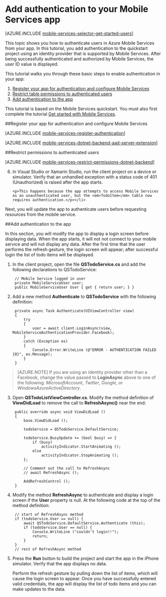<properties
	pageTitle="Get Started with authentication in Mobile Services for Xamarin iOS apps | Windows Azure"
	description="Learn how to use Mobile Services to authenticate users of your Xamarin iOS app through a variety of identity providers, including Google, Facebook, Twitter, and Microsoft."
	services="mobile-services"
	documentationCenter="xamarin"
	authors="lindydonna"
	manager="dwrede"
	editor=""/>

<tags
	ms.service="mobile-services"
	ms.date="08/18/2015"
	wacn.date=""/>

# Add authentication to your Mobile Services app

[AZURE.INCLUDE [mobile-services-selector-get-started-users](../includes/mobile-services-selector-get-started-users.md)]

This topic shows you how to authenticate users in Azure Mobile Services from your app. In this tutorial, you add authentication to the quickstart project using an identity provider that is supported by Mobile Services. After being successfully authenticated and authorized by Mobile Services, the user ID value is displayed.

This tutorial walks you through these basic steps to enable authentication in your app:

1. [Register your app for authentication and configure Mobile Services]
2. [Restrict table permissions to authenticated users]
3. [Add authentication to the app]

This tutorial is based on the Mobile Services quickstart. You must also first complete the tutorial [Get started with Mobile Services].

##<a name="register"></a>Register your app for authentication and configure Mobile Services

[AZURE.INCLUDE [mobile-services-register-authentication](../includes/mobile-services-register-authentication.md)]

[AZURE.INCLUDE [mobile-services-dotnet-backend-aad-server-extension](../includes/mobile-services-dotnet-backend-aad-server-extension.md)]

##<a name="permissions"></a>Restrict permissions to authenticated users

[AZURE.INCLUDE [mobile-services-restrict-permissions-dotnet-backend](../includes/mobile-services-restrict-permissions-dotnet-backend.md)]

<ol start="6">
<li><p>In Visual Studio or Xamarin Studio, run the client project on a device or simulator. Verify that an unhandled exception with a status code of 401 (Unauthorized) is raised after the app starts.</p>

   	<p>This happens because the app attempts to access Mobile Services as an unauthenticated user, but the <em>TodoItem</em> table now requires authentication.</p></li>
</ol>

Next, you will update the app to authenticate users before requesting resources from the mobile service.

##<a name="add-authentication"></a>Add authentication to the app

In this section, you will modify the app to display a login screen before displaying data. When the app starts, it will not not connect to your mobile service and will not display any data. After the first time that the user performs the refresh gesture, the login screen will appear; after successful login the list of todo items will be displayed.

1. In the client project, open the file **QSTodoService.cs** and add the following declarations to QSTodoService:

		// Mobile Service logged in user
		private MobileServiceUser user;
		public MobileServiceUser User { get { return user; } }

2. Add a new method **Authenticate** to **QSTodoService** with the following definition:

        private async Task Authenticate(UIViewController view)
        {
            try
            {
                user = await client.LoginAsync(view, MobileServiceAuthenticationProvider.Facebook);
            }
            catch (Exception ex)
            {
                Console.Error.WriteLine (@"ERROR - AUTHENTICATION FAILED {0}", ex.Message);
            }
        }

> [AZURE.NOTE] If you are using an identity provider other than a Facebook, change the value passed to **LoginAsync** above to one of the following: _MicrosoftAccount_, _Twitter_, _Google_, or _WindowsAzureActiveDirectory_.

3. Open **QSTodoListViewController.cs**. Modify the method definition of **ViewDidLoad** to remove the call to **RefreshAsync()** near the end:

		public override async void ViewDidLoad ()
		{
			base.ViewDidLoad ();

			todoService = QSTodoService.DefaultService;

			todoService.BusyUpdate += (bool busy) => {
				if (busy)
					activityIndicator.StartAnimating ();
				else
					activityIndicator.StopAnimating ();
			};

			// Comment out the call to RefreshAsync
			// await RefreshAsync ();

			AddRefreshControl ();
		}


4. Modify the method **RefreshAsync** to authenticate and display a login screen if the **User** property is null. At the following code at the top of the method definition:

		// start of RefreshAsync method
		if (todoService.User == null) {
			await QSTodoService.DefaultService.Authenticate (this);
			if (todoService.User == null) {
				Console.WriteLine ("couldn't login!!");
				return;
			}
		}
		// rest of RefreshAsync method

5. Press the **Run** button to build the project and start the app in the iPhone simulator. Verify that the app displays no data.

	Perform the refresh gesture by pulling down the list of items, which will cause the login screen to appear. Once you have successfully entered valid credentials, the app will display the list of todo items and you can make updates to the data.

<!-- ## <a name="next-steps"> </a>Next steps

In the next tutorial, [Service-side authorization of Mobile Services users][Authorize users with scripts], you will take the user ID value provided by Mobile Services based on an authenticated user and use it to filter the data returned by Mobile Services.
 -->

<!-- Anchors. -->
[Register your app for authentication and configure Mobile Services]: #register
[Restrict table permissions to authenticated users]: #permissions
[Add authentication to the app]: #add-authentication
[Next Steps]:#next-steps


<!-- URLs. -->
[Submit an app page]: http://go.microsoft.com/fwlink/p/?LinkID=266582
[My Applications]: http://go.microsoft.com/fwlink/p/?LinkId=262039
[Live SDK for Windows]: http://go.microsoft.com/fwlink/p/?LinkId=262253
[Get started with Mobile Services]: /documentation/articles/mobile-services-dotnet-backend-xamarin-ios-get-started
[Get started with authentication]: /documentation/articles/mobile-services-dotnet-backend-xamarin-ios-get-started-users
[Get started with push notifications]: /documentation/articles/mobile-services-dotnet-backend-xamarin-ios-get-started-push
[Authorize users with scripts]: /documentation/articles/mobile-services-dotnet-backend-windows-store-dotnet-authorize-users-in-scripts
[JavaScript and HTML]: /documentation/articles/mobile-services-dotnet-backend-windows-store-javascript-get-started-users

[Azure Management Portal]: https://manage.windowsazure.cn/
